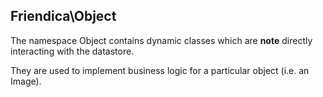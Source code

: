 ## Friendica\Object

The namespace Object contains dynamic classes which are **note** directly interacting with the datastore.

They are used to implement business logic for a particular object (i.e. an Image). 
